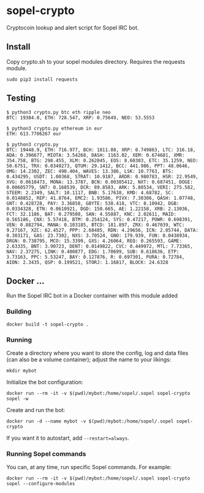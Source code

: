 # sopel-crypto

Cryptocoin lookup and alert script for Sopel IRC bot.

## Install

Copy crypto.sh to your sopel modules directory.
Requires the requests module.

```
sudo pip3 install requests
```

## Testing

```
$ python3 crypto.py btc eth ripple neo
BTC: 19384.0, ETH: 728.547, XRP: 0.75649, NEO: 53.5553

$ python3 crypto.py ethereum in eur
ETH: 613.7706267 eur

$ python3 crypto.py
BTC: 19448.9, ETH: 716.977, BCH: 1811.08, XRP: 0.749863, LTC: 316.18, ADA: 0.396677, MIOTA: 3.54268, DASH: 1163.02, XEM: 0.674681, XMR: 354.758, BTG: 298.455, XLM: 0.262045, EOS: 8.60303, ETC: 35.1259, NEO: 50.6751, TRX: 0.0349273, QTUM: 29.1412, BCC: 441.986, PPT: 48.0646, OMG: 14.2302, ZEC: 490.404, WAVES: 13.386, LSK: 10.7763, BTS: 0.434295, USDT: 1.00368, STRAT: 10.9187, ARDR: 0.980783, HSR: 22.9549, XVG: 0.0618473, MONA: 13.3787, BCN: 0.00385412, NXT: 0.687451, DOGE: 0.00605779, SNT: 0.168539, DCR: 89.8583, ARK: 5.80534, VERI: 275.582, STEEM: 2.2349, SALT: 10.1117, BNB: 5.17638, KMD: 4.68782, SC: 0.0148852, REP: 41.8764, EMC2: 1.93586, PIVX: 7.30306, QASH: 1.07748, GNT: 0.428728, PAY: 3.36858, GBYTE: 538.418, VTC: 8.10942, DGB: 0.0334328, ETN: 0.0610921, DGD: 150.665, AE: 1.22158, XRB: 2.13036, FCT: 32.1186, BAT: 0.279508, SAN: 4.55887, KNC: 2.02611, MAID: 0.565186, CNX: 5.57418, BTM: 0.254124, SYS: 0.47217, POWR: 0.698391, VEN: 0.882794, MANA: 0.103185, BTCD: 181.897, ZRX: 0.467039, WTC: 9.27167, XZC: 62.4527, PPP: 2.68485, RDN: 4.29656, ICN: 2.05744, DATA: 0.303171, GAS: 23.7302, NXS: 3.70524, GNO: 179.939, FUN: 0.0438934, DRGN: 0.738795, MCO: 15.3399, GXS: 4.26064, REQ: 0.265593, GAME: 2.63335, BNT: 3.90723, DENT: 0.0149822, CVC: 0.449972, MTL: 7.73365, NAV: 2.37275, LINK: 0.400877, EDG: 1.70699, SUB: 0.618636, ETP: 3.73163, PPC: 5.53247, BAY: 0.127876, R: 0.697301, PURA: 0.72784, AION: 2.3435, QSP: 0.199521, STORJ: 1.16817, BLOCK: 24.6328

```

## Docker ...

Run the Sopel IRC bot in a Docker container with this module added

### Building

```
docker build -t sopel-crypto .
```

### Running

Create a directory where you want to store the config, log and data files (can
also be a volume container); adjust the name to your likings:

```
mkdir mybot
```

Initialize the bot configuration:

```
docker run --rm -it -v $(pwd)/mybot:/home/sopel/.sopel sopel-crypto sopel -w
```

Create and run the bot:

```
docker run -d --name mybot -v $(pwd)/mybot:/home/sopel/.sopel sopel-crypto
```

If you want it to autostart, add `--restart=always`.

### Running Sopel commands

You can, at any time, run specific Sopel commands. For example:

```
docker run --rm -it -v $(pwd)/mybot:/home/sopel/.sopel sopel-crypto sopel --configure-modules
```
